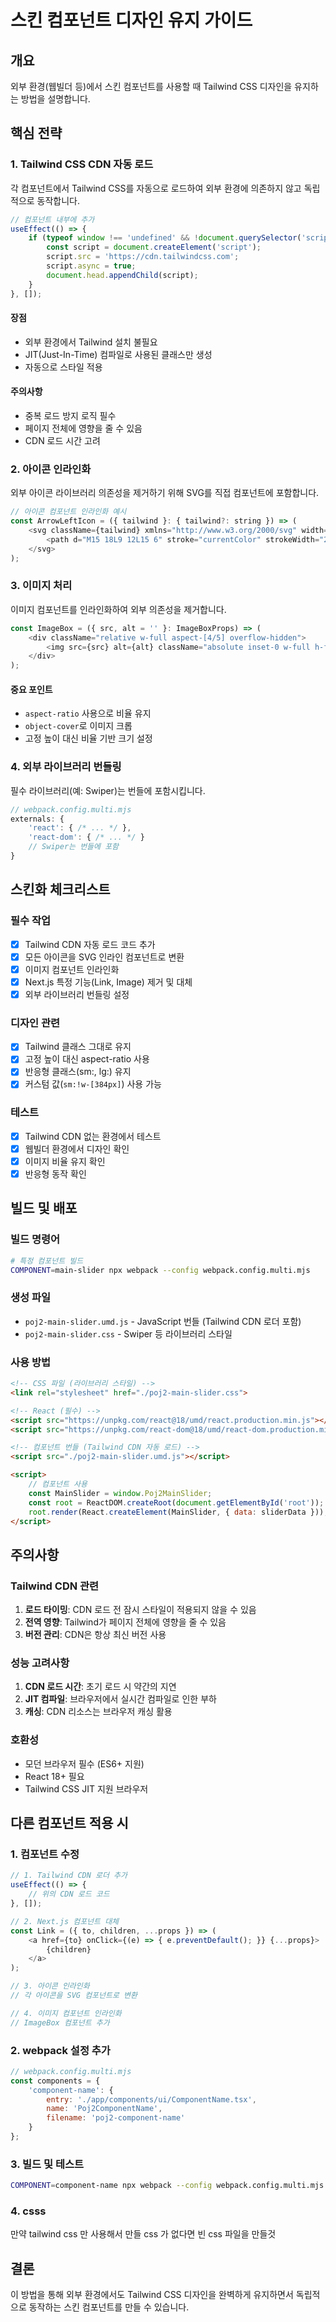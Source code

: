 # 스킨 컴포넌트 디자인 유지 가이드

## 개요
외부 환경(웹빌더 등)에서 스킨 컴포넌트를 사용할 때 Tailwind CSS 디자인을 유지하는 방법을 설명합니다.

## 핵심 전략

### 1. Tailwind CSS CDN 자동 로드
각 컴포넌트에서 Tailwind CSS를 자동으로 로드하여 외부 환경에 의존하지 않고 독립적으로 동작합니다.

```javascript
// 컴포넌트 내부에 추가
useEffect(() => {
    if (typeof window !== 'undefined' && !document.querySelector('script[src*="cdn.tailwindcss.com"]')) {
        const script = document.createElement('script');
        script.src = 'https://cdn.tailwindcss.com';
        script.async = true;
        document.head.appendChild(script);
    }
}, []);
```

#### 장점
- 외부 환경에서 Tailwind 설치 불필요
- JIT(Just-In-Time) 컴파일로 사용된 클래스만 생성
- 자동으로 스타일 적용

#### 주의사항
- 중복 로드 방지 로직 필수
- 페이지 전체에 영향을 줄 수 있음
- CDN 로드 시간 고려

### 2. 아이콘 인라인화
외부 아이콘 라이브러리 의존성을 제거하기 위해 SVG를 직접 컴포넌트에 포함합니다.

```javascript
// 아이콘 컴포넌트 인라인화 예시
const ArrowLeftIcon = ({ tailwind }: { tailwind?: string }) => (
    <svg className={tailwind} xmlns="http://www.w3.org/2000/svg" width="24" height="24" viewBox="0 0 24 24" fill="none">
        <path d="M15 18L9 12L15 6" stroke="currentColor" strokeWidth="2" strokeLinecap="round" strokeLinejoin="round"/>
    </svg>
);
```

### 3. 이미지 처리
이미지 컴포넌트를 인라인화하여 외부 의존성을 제거합니다.

```javascript
const ImageBox = ({ src, alt = '' }: ImageBoxProps) => (
    <div className="relative w-full aspect-[4/5] overflow-hidden">
        <img src={src} alt={alt} className="absolute inset-0 w-full h-full object-cover" />
    </div>
);
```

#### 중요 포인트
- `aspect-ratio` 사용으로 비율 유지
- `object-cover`로 이미지 크롭
- 고정 높이 대신 비율 기반 크기 설정

### 4. 외부 라이브러리 번들링
필수 라이브러리(예: Swiper)는 번들에 포함시킵니다.

```javascript
// webpack.config.multi.mjs
externals: {
    'react': { /* ... */ },
    'react-dom': { /* ... */ }
    // Swiper는 번들에 포함
}
```

## 스킨화 체크리스트

### 필수 작업
- [x] Tailwind CDN 자동 로드 코드 추가
- [x] 모든 아이콘을 SVG 인라인 컴포넌트로 변환
- [x] 이미지 컴포넌트 인라인화
- [x] Next.js 특정 기능(Link, Image) 제거 및 대체
- [x] 외부 라이브러리 번들링 설정

### 디자인 관련
- [x] Tailwind 클래스 그대로 유지
- [x] 고정 높이 대신 aspect-ratio 사용
- [x] 반응형 클래스(sm:, lg:) 유지
- [x] 커스텀 값(`sm:!w-[384px]`) 사용 가능

### 테스트
- [x] Tailwind CDN 없는 환경에서 테스트
- [x] 웹빌더 환경에서 디자인 확인
- [x] 이미지 비율 유지 확인
- [x] 반응형 동작 확인

## 빌드 및 배포

### 빌드 명령어
```bash
# 특정 컴포넌트 빌드
COMPONENT=main-slider npx webpack --config webpack.config.multi.mjs
```

### 생성 파일
- `poj2-main-slider.umd.js` - JavaScript 번들 (Tailwind CDN 로더 포함)
- `poj2-main-slider.css` - Swiper 등 라이브러리 스타일

### 사용 방법
```html
<!-- CSS 파일 (라이브러리 스타일) -->
<link rel="stylesheet" href="./poj2-main-slider.css">

<!-- React (필수) -->
<script src="https://unpkg.com/react@18/umd/react.production.min.js"></script>
<script src="https://unpkg.com/react-dom@18/umd/react-dom.production.min.js"></script>

<!-- 컴포넌트 번들 (Tailwind CDN 자동 로드) -->
<script src="./poj2-main-slider.umd.js"></script>

<script>
    // 컴포넌트 사용
    const MainSlider = window.Poj2MainSlider;
    const root = ReactDOM.createRoot(document.getElementById('root'));
    root.render(React.createElement(MainSlider, { data: sliderData }));
</script>
```

## 주의사항

### Tailwind CDN 관련
1. **로드 타이밍**: CDN 로드 전 잠시 스타일이 적용되지 않을 수 있음
2. **전역 영향**: Tailwind가 페이지 전체에 영향을 줄 수 있음
3. **버전 관리**: CDN은 항상 최신 버전 사용

### 성능 고려사항
1. **CDN 로드 시간**: 초기 로드 시 약간의 지연
2. **JIT 컴파일**: 브라우저에서 실시간 컴파일로 인한 부하
3. **캐싱**: CDN 리소스는 브라우저 캐싱 활용

### 호환성
- 모던 브라우저 필수 (ES6+ 지원)
- React 18+ 필요
- Tailwind CSS JIT 지원 브라우저

## 다른 컴포넌트 적용 시

### 1. 컴포넌트 수정
```javascript
// 1. Tailwind CDN 로더 추가
useEffect(() => {
    // 위의 CDN 로드 코드
}, []);

// 2. Next.js 컴포넌트 대체
const Link = ({ to, children, ...props }) => (
    <a href={to} onClick={(e) => { e.preventDefault(); }} {...props}>
        {children}
    </a>
);

// 3. 아이콘 인라인화
// 각 아이콘을 SVG 컴포넌트로 변환

// 4. 이미지 컴포넌트 인라인화
// ImageBox 컴포넌트 추가
```

### 2. webpack 설정 추가
```javascript
// webpack.config.multi.mjs
const components = {
    'component-name': {
        entry: './app/components/ui/ComponentName.tsx',
        name: 'Poj2ComponentName',
        filename: 'poj2-component-name'
    }
};
```

### 3. 빌드 및 테스트
```bash
COMPONENT=component-name npx webpack --config webpack.config.multi.mjs
```
### 4. csss
만약 tailwind css 만 사용해서 만들 css 가 없다면 빈 css 파일을 만들것

## 결론
이 방법을 통해 외부 환경에서도 Tailwind CSS 디자인을 완벽하게 유지하면서 독립적으로 동작하는 스킨 컴포넌트를 만들 수 있습니다.